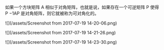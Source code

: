 如果一个方块矩阵 A 相似于对角矩阵，也就是说，如果存在一个可逆矩阵 P 使得 P −1AP 是对角矩阵，则它就被称为可对角化的。

![](/assets/Screenshot from 2017-07-19 14-20-06.png)

![](/assets/Screenshot from 2017-07-19 14-21-26.png)

![](/assets/Screenshot from 2017-07-19 14-23-30.png)

